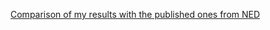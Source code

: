 [Comparison of my results with the published ones from NED](https://github.com/vvkrddy/cepheid-anu/tree/master/plots/result.png)